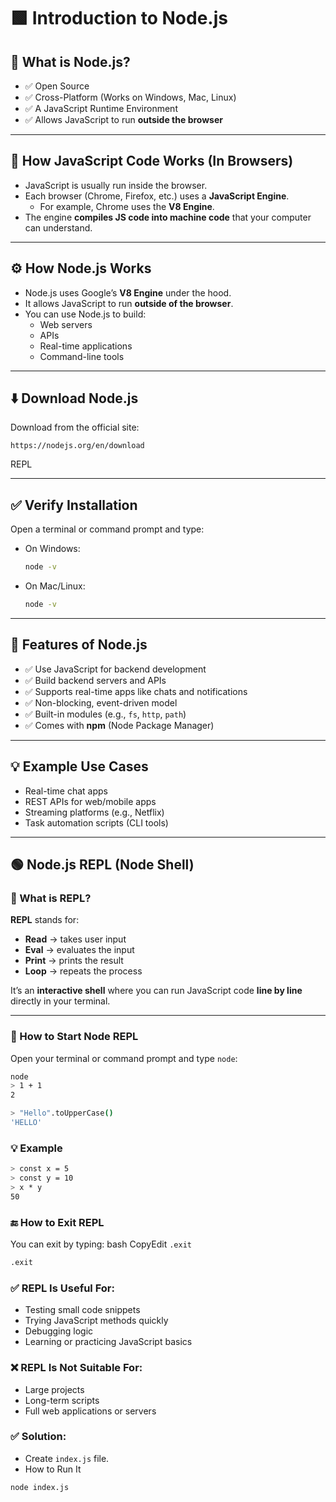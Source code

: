 # 🟩 Introduction to Node.js

## 📌 What is Node.js?

- ✅ Open Source
- ✅ Cross-Platform (Works on Windows, Mac, Linux)
- ✅ A JavaScript Runtime Environment
- ✅ Allows JavaScript to run **outside the browser**

---

## 🧠 How JavaScript Code Works (In Browsers)

- JavaScript is usually run inside the browser.
- Each browser (Chrome, Firefox, etc.) uses a **JavaScript Engine**.
  - For example, Chrome uses the **V8 Engine**.
- The engine **compiles JS code into machine code** that your computer can understand.

---

## ⚙️ How Node.js Works

- Node.js uses Google’s **V8 Engine** under the hood.
- It allows JavaScript to run **outside of the browser**.
- You can use Node.js to build:
  - Web servers
  - APIs
  - Real-time applications
  - Command-line tools

---

## ⬇️ Download Node.js

Download from the official site:

```
https://nodejs.org/en/download
```


REPL

---

## ✅ Verify Installation

Open a terminal or command prompt and type:

- On Windows:
  ```bash
  node -v
  ```
- On Mac/Linux:
  ```bash
  node -v
  ```

---

## 🌟 Features of Node.js

- ✅ Use JavaScript for backend development
- ✅ Build backend servers and APIs
- ✅ Supports real-time apps like chats and notifications
- ✅ Non-blocking, event-driven model
- ✅ Built-in modules (e.g., `fs`, `http`, `path`)
- ✅ Comes with **npm** (Node Package Manager)

---

## 💡 Example Use Cases

- Real-time chat apps
- REST APIs for web/mobile apps
- Streaming platforms (e.g., Netflix)
- Task automation scripts (CLI tools)

---

## 🟢 Node.js REPL (Node Shell)

### 📌 What is REPL?

**REPL** stands for:

- **Read** → takes user input
- **Eval** → evaluates the input
- **Print** → prints the result
- **Loop** → repeats the process

It’s an **interactive shell** where you can run JavaScript code **line by line** directly in your terminal.

---

### 🚀 How to Start Node REPL

Open your terminal or command prompt and type `node`:

```bash
node
> 1 + 1
2

> "Hello".toUpperCase()
'HELLO'
```

### 💡 Example

```bash
> const x = 5
> const y = 10
> x * y
50
```

### 🔚 How to Exit REPL

You can exit by typing: bash CopyEdit `.exit`

```bash
.exit
```

### ✅ REPL Is Useful For:

- Testing small code snippets
- Trying JavaScript methods quickly
- Debugging logic
- Learning or practicing JavaScript basics

### ❌ REPL Is Not Suitable For:

- Large projects
- Long-term scripts
- Full web applications or servers

### ✅ Solution:

- Create `index.js` file.
- How to Run It

```bash
node index.js
```
